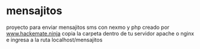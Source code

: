 # mensajitos
proyecto para enviar mensajitos sms con nexmo y php creado por www.hackemate.ninja
copia la carpeta dentro de tu servidor apache o nginx e ingresa a la ruta localhost/mensajitos
